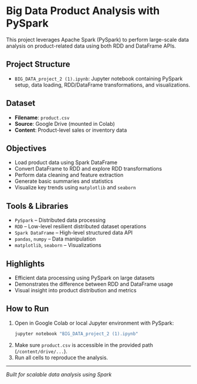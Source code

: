 # Big Data Product Analysis with PySpark

This project leverages Apache Spark (PySpark) to perform large-scale data analysis on product-related data using both RDD and DataFrame APIs.

## Project Structure

- `BIG_DATA_project_2 (1).ipynb`: Jupyter notebook containing PySpark setup, data loading, RDD/DataFrame transformations, and visualizations.

## Dataset

- **Filename**: `product.csv`
- **Source**: Google Drive (mounted in Colab)
- **Content**: Product-level sales or inventory data

##  Objectives

- Load product data using Spark DataFrame
- Convert DataFrame to RDD and explore RDD transformations
- Perform data cleaning and feature extraction
- Generate basic summaries and statistics
- Visualize key trends using `matplotlib` and `seaborn`

##  Tools & Libraries

- `PySpark` – Distributed data processing
- `RDD` – Low-level resilient distributed dataset operations
- `Spark DataFrame` – High-level structured data API
- `pandas`, `numpy` – Data manipulation
- `matplotlib`, `seaborn` – Visualizations

##  Highlights

- Efficient data processing using PySpark on large datasets
- Demonstrates the difference between RDD and DataFrame usage
- Visual insight into product distribution and metrics

##  How to Run

1. Open in Google Colab or local Jupyter environment with PySpark:
   ```bash
   jupyter notebook "BIG_DATA_project_2 (1).ipynb"
   ```
2. Make sure `product.csv` is accessible in the provided path (`/content/drive/...`).
3. Run all cells to reproduce the analysis.

---

*Built for scalable data analysis using Spark*
